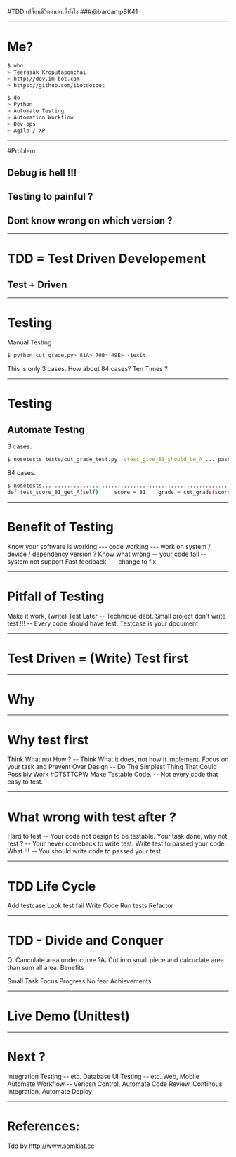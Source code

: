 #TDD เปลี่ยนชีวิตคนคนนี้ยังไง
###@barcampSK41

---

# Me?

```sh
$ who
> Teerasak Kroputaponchai
> http://dev.im-bot.com
> https://github.com/ibotdotout

$ do
> Python
> Automate Testing
> Automation Workflow
> Dev-ops
> Agile / XP
```

---
#Problem


## Debug is hell !!!

## Testing to painful ?

## Dont know wrong on which version ?

---

# TDD =  Test Driven Developement
## Test + Driven

---

# Testing
Manual Testing

```sh
$ python cut_grade.py> 81A> 70B> 49E> -1exit
```
This is only 3 cases.  How about 84 cases? Ten Times ?

----

# Testing
## Automate Testng
3 cases.
```sh
$ nosetests tests/cut_grade_test.py -vtest_give_81_should_be_A ... passedtest_give_70_should_be_B ... passedtest_give_49_should_be_E ... passed---------------------------------------------3 tests run in 0.0 seconds (3 tests passed)
```
84 cases.
```sh
$ nosetests....................................................................................-----------------------------------------------------------------------------84 tests run in 0.0 seconds (84 tests passed)6 / 18How automate test look like ?
def test_score_81_get_A(self):    score = 81    grade = cut_grade(score)    self.assertEqual(grade,'A')def test_score_70_get_B(self):    score = 70    grade = cut_grade(score)    self.assertEqual(grade,'B')def test_score_49_get_E(self):    score = 49    grade = cut_grade(score)    self.assertEqual(grade,'E')
```

---

# Benefit of Testing

Know your software is working
--- code working
--- work on system / device / dependency version ?
Know what wrong
-- your code fail
-- system not support
Fast feedback
--- change to fix.

---
# Pitfall of Testing

Make it work, (write) Test Later
-- Technique debt.
Small project don't write test !!!
-- Every code should have test. Testcase is your document.

---
# Test Driven = (Write) Test first

---
# Why

---
# Why test first

Think What not How ?
-- Think What it does, not how it implement.
Focus on your task and Prevent Over Design
-- Do The Simplest Thing That Could Possibly Work #DTSTTCPW
Make Testable Code.
-- Not every code that easy to test.

---
# What wrong with test after ?

Hard to test
-- Your code not design to be testable.
Your task done, why not rest ?
-- Your never comeback to write test.
Write test to passed your code. What !!!
-- You should write code to passed your test.

---

# TDD Life Cycle


Add testcase
Look test fail
Write Code
Run tests
Refactor

---
# TDD - Divide and Conquer

Q: Canculate area under curve ?A: Cut into small piece and calcuclate area than sum all area.
Benefits

Small Task
Focus
Progress
No fear
Achievements

---

# Live Demo (Unittest)

---
# Next ?

Integration Testing
-- etc. Database
UI Testing
-- etc. Web, Mobile
Automate Workflow
-- Veriosn Control, Automate Code Review,  Continous Integration, Automate Deploy

---
# References:

Tdd by http://www.somkiat.cc
